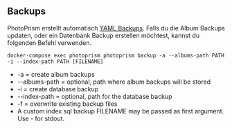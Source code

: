 ## Backups 

PhotoPrism erstellt automatisch  [YAML Backups](./export.md).
Falls du die Album Backups updaten, oder ein Datenbank Backup erstellen möchtest, kannst du folgenden Befehl verwenden.

`docker-compose exec photoprism photoprism backup -a --albums-path PATH -i --index-path PATH [FILENAME]`

* -a = create album backups
* --albums-path = optional, path where album backups will be stored
* -i = create database backup
* --index-path = optional, path for the database backup
* -f = overwrite existing backup files
* A custom index sql backup FILENAME may be passed as first argument. Use - for stdout.